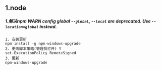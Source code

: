 ## 1.node 

##### 1.解决npm WARN config global `--global`, `--local` are deprecated. Use `--location=global` instead.

```
1. 安装更新
npm install -g npm-windows-upgrade
2. 更改脚本策略(管理员打开) Y
set-ExecutionPolicy RemoteSigned
3. 更新
npm-windows-upgrade
```

